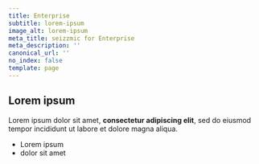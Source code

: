 ```yaml
---
title: Enterprise
subtitle: lorem-ipsum
image_alt: lorem-ipsum
meta_title: seizzmic for Enterprise
meta_description: ''
canonical_url: ''
no_index: false
template: page
---
```

## Lorem ipsum

Lorem ipsum dolor sit amet, **consectetur adipiscing elit**, sed do eiusmod tempor incididunt ut labore et dolore magna aliqua.

- Lorem ipsum
- dolor sit amet